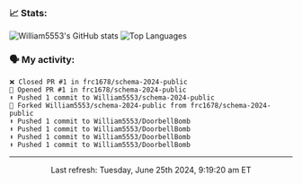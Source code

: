 ### 📈 Stats:
![William5553's GitHub stats](https://github-readme-stats.vercel.app/api?username=william5553&show_icons=true&theme=dark&include_all_commits=true&count_private=true&hide_border=true)
![Top Languages](https://github-readme-stats.vercel.app/api/top-langs/?username=william5553&langs_count=10&layout=compact&theme=dark&include_all_commits=true&count_private=true&hide_border=true)

### 🗣 My activity:
```
❌ Closed PR #1 in frc1678/schema-2024-public
💪 Opened PR #1 in frc1678/schema-2024-public
⬆️ Pushed 1 commit to William5553/schema-2024-public
🍴 Forked William5553/schema-2024-public from frc1678/schema-2024-public
⬆️ Pushed 1 commit to William5553/DoorbellBomb
⬆️ Pushed 1 commit to William5553/DoorbellBomb
⬆️ Pushed 1 commit to William5553/DoorbellBomb
⬆️ Pushed 1 commit to William5553/DoorbellBomb
```

------------
<p align="center">Last refresh: Tuesday, June 25th 2024, 9:19:20 am ET</p>
